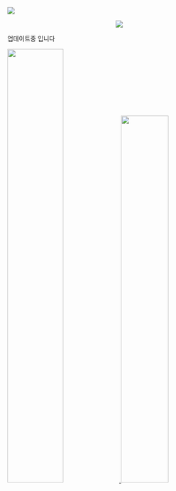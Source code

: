 <!-- 카운터 시작 -->
<a href="https://hits.seeyoufarm.com"><img src="https://hits.seeyoufarm.com/api/count/incr/badge.svg?url=https%3A%2F%2Fgithub.com%2Fkhchoi2023&count_bg=%2379C83D&title_bg=%23555555&icon=&icon_color=%23E7E7E7&title=hits&edge_flat=false"/></a>
<!-- 카운터 종료 -->

<!-- Welcom 시작 -->
<div align=center>
   <img src="https://capsule-render.vercel.app/api?type=waving&color=auto&height=200&section=header&text=WELCOME!&fontSize=90" />
</div>
<!-- Welcom 종료 -->

업데이트중 입니다




<!-- Most Used Languages 시작 -->
<a href="s">
  <img src="https://github-readme-stats.vercel.app/api/top-langs/?username=khchoi2023&exclude_repo=dkssud8150.github.io&layout=compact&theme=great-gatsby" width="50%"/>
</a>
<!-- Most Used Languages 종료 -->


<!-- Github Stats 시작 -->
<!-- https://github.com/anuraghazra/github-readme-stats/blob/master/themes/README.md -->
<a href="s">
  <img src="https://github-readme-stats.vercel.app/api?username=khchoi2023&theme=great-gatsby&show_icons=true" width="46%" />
</a>
<!-- Github Stats 종료 -->
